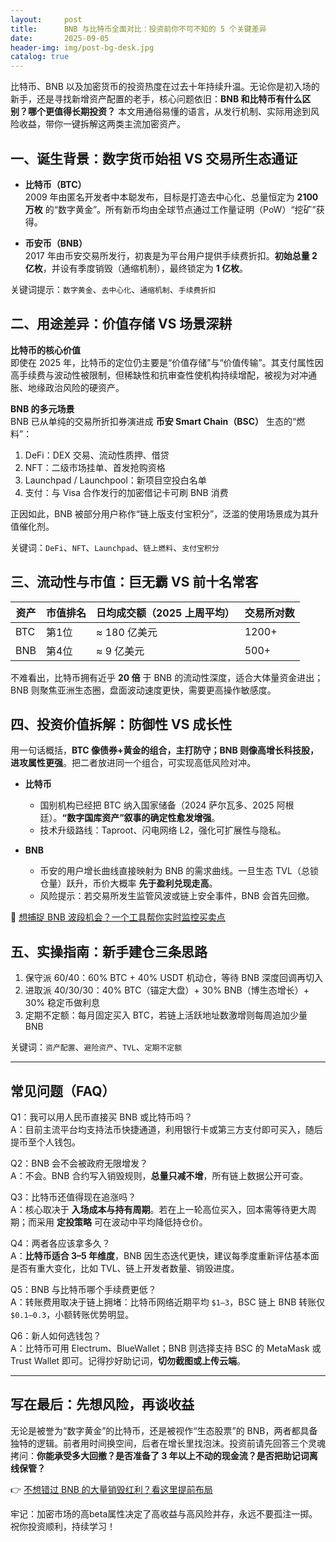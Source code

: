 ```yaml
---
layout:     post
title:      BNB 与比特币全面对比：投资前你不可不知的 5 个关键差异
date:       2025-09-05
header-img: img/post-bg-desk.jpg
catalog: true
---
```


比特币、BNB 以及加密货币的投资热度在过去十年持续升温。无论你是初入场的新手，还是寻找新增资产配置的老手，核心问题依旧：**BNB 和比特币有什么区别？哪个更值得长期投资？** 本文用通俗易懂的语言，从发行机制、实际用途到风险收益，带你一键拆解这两类主流加密资产。

## 一、诞生背景：数字货币始祖 VS 交易所生态通证

- **比特币（BTC）**  
  2009 年由匿名开发者中本聪发布，目标是打造去中心化、总量恒定为 **2100 万枚** 的“数字黄金”。所有新币均由全球节点通过工作量证明（PoW）“挖矿”获得。

- **币安币（BNB）**  
  2017 年由币安交易所发行，初衷是为平台用户提供手续费折扣。**初始总量 2 亿枚**，并设有季度销毁（通缩机制），最终锁定为 **1 亿枚**。

关键词提示：`数字黄金`、`去中心化`、`通缩机制`、`手续费折扣`

## 二、用途差异：价值存储 VS 场景深耕

**比特币的核心价值**  
即使在 2025 年，比特币的定位仍主要是“价值存储”与“价值传输”。其支付属性因高手续费与波动性被限制，但稀缺性和抗审查性使机构持续增配，被视为对冲通胀、地缘政治风险的硬资产。

**BNB 的多元场景**  
BNB 已从单纯的交易所折扣券演进成 **币安 Smart Chain（BSC）** 生态的“燃料”：

1. DeFi：DEX 交易、流动性质押、借贷  
2. NFT：二级市场挂单、首发抢购资格  
3. Launchpad / Launchpool：新项目空投白名单  
4. 支付：与 Visa 合作发行的加密借记卡可刷 BNB 消费  

正因如此，BNB 被部分用户称作“链上版支付宝积分”，泛滥的使用场景成为其升值催化剂。

关键词：`DeFi`、`NFT`、`Launchpad`、`链上燃料`、`支付宝积分`

## 三、流动性与市值：巨无霸 VS 前十名常客

| 资产 | 市值排名 | 日均成交额（2025 上周平均） | 交易所对数 |
|---|---|---|---|
| BTC | 第1位 | ≈ 180 亿美元 | 1200+ |
| BNB | 第4位 | ≈ 9 亿美元 | 500+ |

不难看出，比特币拥有近乎 **20 倍** 于 BNB 的流动性深度，适合大体量资金进出；BNB 则聚焦亚洲生态圈，盘面波动速度更快，需要更高操作敏感度。

## 四、投资价值拆解：防御性 VS 成长性

用一句话概括，**BTC 像债券+黄金的组合，主打防守；BNB 则像高增长科技股，进攻属性更强**。把二者放进同一个组合，可实现高低风险对冲。

- **比特币**
  - 国别机构已经把 BTC 纳入国家储备（2024 萨尔瓦多、2025 阿根廷）。**“数字国库资产”叙事的确定性愈发增强**。  
  - 技术升级路线：Taproot、闪电网络 L2，强化可扩展性与隐私。

- **BNB**
  - 币安的用户增长曲线直接映射为 BNB 的需求曲线。一旦生态 TVL（总锁仓量）跃升，币价大概率 **先于盈利兑现走高**。
  - 风险提示：若交易所发生监管风波或链上安全事件，BNB 会首先回撤。

👀 [想捕捉 BNB 波段机会？一个工具帮你实时监控买卖点](https://okxdog.com/)

## 五、实操指南：新手建仓三条思路

1. 保守派 60/40：60% BTC + 40% USDT 机动仓，等待 BNB 深度回调再切入  
2. 进取派 40/30/30：40% BTC（锚定大盘）+ 30% BNB（博生态增长）+ 30% 稳定币做利息  
3. 定期不定额：每月固定买入 BTC，若链上活跃地址数激增则每周追加少量 BNB

关键词：`资产配置`、`避险资产`、`TVL`、`定期不定额`

---

## 常见问题（FAQ）

Q1：我可以用人民币直接买 BNB 或比特币吗？  
A：目前主流平台均支持法币快捷通道，利用银行卡或第三方支付即可买入，随后提币至个人钱包。

Q2：BNB 会不会被政府无限增发？  
A：不会。BNB 合约写入销毁规则，**总量只减不增**，所有链上数据公开可查。

Q3：比特币还值得现在追涨吗？  
A：核心取决于 **入场成本与持有周期**。若在上一轮高位买入，回本需等待更大周期；而采用 **定投策略** 可在波动中平均降低持仓价。

Q4：两者各应该拿多久？  
A：**比特币适合 3–5 年维度**，BNB 因生态迭代更快，建议每季度重新评估基本面是否有重大变化，比如 TVL、链上开发者数量、销毁进度。

Q5：BNB 与比特币哪个手续费更低？  
A：转账费用取决于链上拥堵：比特币网络近期平均 `$1–3`，BSC 链上 BNB 转账仅 `$0.1–0.3`，小额转账优势明显。

Q6：新人如何选钱包？  
A：比特币可用 Electrum、BlueWallet；BNB 则选择支持 BSC 的 MetaMask 或 Trust Wallet 即可。记得抄好助记词，**切勿截图或上传云端**。

---

## 写在最后：先想风险，再谈收益

无论是被誉为“数字黄金”的比特币，还是被视作“生态股票”的 BNB，两者都具备独特的逻辑。前者用时间换空间，后者在增长里找泡沫。投资前请先回答三个灵魂拷问：**你能承受多大回撤？是否准备了 3 年以上不动的现金流？是否把助记词离线保管？**

👉 [不想错过 BNB 的大量销毁红利？看这里提前布局](https://okxdog.com/)

牢记：加密市场的高beta属性决定了高收益与高风险并存，永远不要孤注一掷。祝你投资顺利，持续学习！
